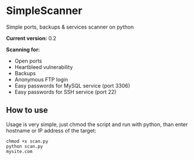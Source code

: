 # SimpleScanner
Simple ports, backups &amp; services scanner on python

<b>Current version:</b> 0.2

<b>Scanning for:</b>
<ul><li>Open ports</li>
<li>Heartbleed vulnerability</li>
<li>Backups</li>
<li>Anonymous FTP login</li>
<li>Easy passwords for MySQL service (port 3306)</li>
<li>Easy passwords for SSH service (port 22)</li></ul>

<h2>How to use</h2>
<p>Usage is very simple, just chmod the script and run with python, than enter hostname or IP address of the target:</p>
<code>chmod +x scan.py</code><br/>
<code>python scan.py</code><br/>
<code>mysite.com</code>

